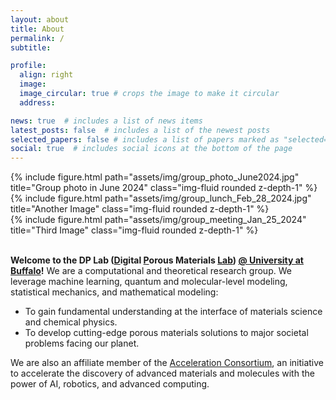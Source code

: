 ```yaml
---
layout: about
title: About
permalink: /
subtitle: 

profile:
  align: right
  image: 
  image_circular: true # crops the image to make it circular
  address: 

news: true  # includes a list of news items
latest_posts: false  # includes a list of the newest posts
selected_papers: false # includes a list of papers marked as "selected={true}"
social: true  # includes social icons at the bottom of the page
---
```


<div class="row justify-content-sm-center">
    <div class="col-sm-8 mt-3 mt-md-0">
        <div class="swiper-container">
            <div class="swiper-wrapper">
                <div class="swiper-slide">{% include figure.html path="assets/img/group_photo_June2024.jpg" title="Group photo in June 2024" class="img-fluid rounded z-depth-1" %}</div>
                <div class="swiper-slide">{% include figure.html path="assets/img/group_lunch_Feb_28_2024.jpg" title="Another Image" class="img-fluid rounded z-depth-1" %}</div>
                <div class="swiper-slide">{% include figure.html path="assets/img/group_meeting_Jan_25_2024" title="Third Image" class="img-fluid rounded z-depth-1" %}</div>
            </div>
            <div class="swiper-pagination"></div>
            <div class="swiper-button-next"></div>
            <div class="swiper-button-prev"></div>
        </div>
    </div>
</div>
<br>

**Welcome to the DP Lab (<u>D</u>igital <u>P</u>orous Materials <u>Lab</u>) <a href='https://www.buffalo.edu/'>@ University at Buffalo</a>!** We are a computational and theoretical research group. We leverage machine learning, quantum and molecular-level modeling, statistical mechanics, and mathematical modeling: <br>
- To gain fundamental understanding at the interface of materials science and chemical physics. <br> 
- To develop cutting-edge porous materials solutions to major societal problems facing our planet. <br>

We are also an affiliate member of the [Acceleration Consortium](https://acceleration.utoronto.ca/affiliates), an initiative to accelerate the discovery of advanced materials and molecules with the power of AI, robotics, and advanced computing.<br><br><br>
